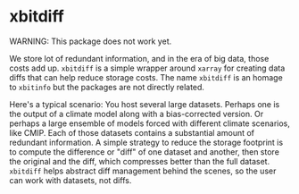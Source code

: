 # xbitdiff

WARNING: This package does not work yet.

We store lot of redundant information, and in the era of big data, those costs add up.
`xbitdiff` is a simple wrapper around `xarray` for creating data diffs that can help reduce storage costs.
The name `xbitdiff` is an homage to `xbitinfo` but the packages are not directly related.

Here's a typical scenario:
You host several large datasets.
Perhaps one is the output of a climate model along with a bias-corrected version.
Or perhaps a large ensemble of models forced with different climate scenarios, like CMIP.
Each of those datasets contains a substantial amount of redundant information.
A simple strategy to reduce the storage footprint is to compute the difference or "diff" of one dataset and another,
then store the original and the diff,
which compresses better than the full dataset.
`xbitdiff` helps abstract diff management behind the scenes,
so the user can work with datasets, not diffs.
